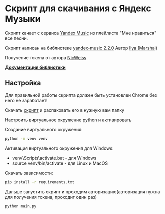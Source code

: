 # Скрипт для скачивания с Яндекс Музыки

Скрипт качает с сервиса [Yandex Music](https://music.yandex.ru/) из плейлиста "Мне нравиться" все песни.

Скрипт написан на библиотеке [yandex-music 2.2.0](https://pypi.org/project/yandex-music/) Автор [Ilya (Marshal)](ilya@marshal.dev)

Получение токена от автора [NicWeiss](https://github.com/NicWeiss)

[**Документация библиотеки**](https://yandex-music.readthedocs.io/en/latest/index.html)

## Настройка

Для правильной работы скрипта должен быть установлен Chrome без него не заработает!

Скачать [скрипт](https://github.com/Xaakkeep/py_ya_music/archive/refs/heads/master.zip) и распаковать его в нужную вам папку

Настроить виртуальное окружение python и активировать

Создание виртуального окружения:

```cmd
python -m venv venv
```

Активация виртуального окружения для Windows:

+ venv\Scripts\activate.bat - для Windows
+ source venv/bin/activate - для Linux и MacOS

Скачать зависимости:

```cmd
pip install -r requirements.txt
```

Дальше запустить скрипт и проходим авторизацию(авторизация нужна для получения токена, проходит один раз)

```cmd
python main.py
```
